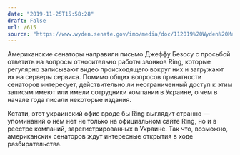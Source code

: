 ```yaml
---
date: "2019-11-25T15:58:28"
draft: False
url: /615
source: "https://www.wyden.senate.gov/imo/media/doc/112019%20Wyden%20Markey%20Can%20Hollen%20Coons%20Peters%20Ring%20Letter%20to%20Amazon.pdf"
---
```


Американские сенаторы направили письмо Джеффу Безосу с просьбой ответить на вопросы относительно работы звонков Ring, которые регулярно записывают видео происходящего вокруг них и загружают их на серверы сервиса. Помимо общих вопросов приватности сенаторов интересует, действительно ли неограниченный доступ к этим записям имеют или имели сотрудники компании в Украине, о чем в начале года писали некоторые издания.

Кстати, этот украинский офис вроде бы Ring выглядит странно — упоминаний о нем нет не только на официальном сайте Ring, но и в реестре компаний, зарегистрированных в Украине. Так что, возможно, американских сенаторов ждут интересные открытия в ходе разбирательства.
